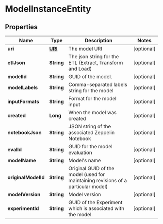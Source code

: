 

# ModelInstanceEntity

## Properties

Name | Type | Description | Notes
------------ | ------------- | ------------- | -------------
**uri** | [**URI**](URI.md) | The model URI |  [optional]
**etlJson** | **String** | The json string for the ETL (Extract, Transform and Load) |  [optional]
**modelId** | **String** | GUID of the model. |  [optional]
**modelLabels** | **String** | Comma-separated labels string for the model |  [optional]
**inputFormats** | **String** | Format for the model input |  [optional]
**created** | **Long** | When the model was created |  [optional]
**notebookJson** | **String** | JSON string of the associated Zeppelin Notebook |  [optional]
**evalId** | **String** | GUID for the model evaluation |  [optional]
**modelName** | **String** | Model&#39;s name |  [optional]
**originalModelId** | **String** | Original GUID of the model (used for maintaining revisions of a particular model) |  [optional]
**modelVersion** | **String** | Model version |  [optional]
**experimentId** | **String** | GUID of the Experiment which is associated with the model. |  [optional]



